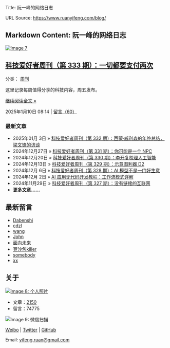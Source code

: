 Title: 阮一峰的网络日志

URL Source: https://www.ruanyifeng.com/blog/

Markdown Content:
阮一峰的网络日志
--------

[![Image 7](https://wangbase.com/blogimg/asset/202107/bg2021072117.png)](https://www.ruanyifeng.com/feed.html?utm_source= "订阅Feed")

[科技爱好者周刊（第 333 期）：一切都要支付两次](https://www.ruanyifeng.com/blog/2025/01/weekly-issue-333.html)
------------------------------------------------------------------------------------------

分类： [周刊](https://www.ruanyifeng.com/blog/weekly/)

这里记录每周值得分享的科技内容，周五发布。

[继续阅读全文 »](https://www.ruanyifeng.com/blog/2025/01/weekly-issue-333.html)

2025年1月10日 08:14 | [留言（60）](https://www.ruanyifeng.com/blog/2025/01/weekly-issue-333.html#comments)

### 最新文章

*   2025年01月 3日 » [科技爱好者周刊（第 332 期）：西蒙·威利森的年终总结，梁文锋的访谈](https://www.ruanyifeng.com/blog/2025/01/weekly-issue-332.html)
*   2024年12月27日 » [科技爱好者周刊（第 331 期）：你可能是一个 NPC](https://www.ruanyifeng.com/blog/2024/12/weekly-issue-331.html)
*   2024年12月20日 » [科技爱好者周刊（第 330 期）：李开复梳理人工智能](https://www.ruanyifeng.com/blog/2024/12/weekly-issue-330.html)
*   2024年12月13日 » [科技爱好者周刊（第 329 期）：示意图利器 D2](https://www.ruanyifeng.com/blog/2024/12/weekly-issue-329.html)
*   2024年12月 6日 » [科技爱好者周刊（第 328 期）：AI 模型不是一门好生意](https://www.ruanyifeng.com/blog/2024/12/weekly-issue-328.html)
*   2024年12月 2日 » [AI 应用无代码开发教程：工作流模式详解](https://www.ruanyifeng.com/blog/2024/12/no-code-ai-tutorial.html)
*   2024年11月29日 » [科技爱好者周刊（第 327 期）：没有链接的互联网](https://www.ruanyifeng.com/blog/2024/11/weekly-issue-327.html)
*   [**更多文章……**](https://www.ruanyifeng.com/blog/archives.html)

最新留言
----

*   [Dabenshi](https://www.ruanyifeng.com/blog/2025/01/weekly-issue-333.html#comment-445567 "科技爱好者周刊（第 333 期）：一切都要支付两次")
*   [cdzl](https://www.ruanyifeng.com/blog/2025/01/weekly-issue-333.html#comment-445563 "科技爱好者周刊（第 333 期）：一切都要支付两次")
*   [wang](https://www.ruanyifeng.com/blog/2025/01/weekly-issue-333.html#comment-445562 "科技爱好者周刊（第 333 期）：一切都要支付两次")
*   [John](https://www.ruanyifeng.com/blog/2025/01/weekly-issue-333.html#comment-445561 "科技爱好者周刊（第 333 期）：一切都要支付两次")
*   [面向未来](https://www.ruanyifeng.com/blog/2025/01/weekly-issue-333.html#comment-445560 "科技爱好者周刊（第 333 期）：一切都要支付两次")
*   [豆沙包killer](https://www.ruanyifeng.com/blog/2025/01/weekly-issue-333.html#comment-445559 "科技爱好者周刊（第 333 期）：一切都要支付两次")
*   [somebody](https://www.ruanyifeng.com/blog/2025/01/weekly-issue-333.html#comment-445558 "科技爱好者周刊（第 333 期）：一切都要支付两次")
*   [xx](https://www.ruanyifeng.com/blog/2025/01/weekly-issue-333.html#comment-445557 "科技爱好者周刊（第 333 期）：一切都要支付两次")

关于
--

[![Image 8: 个人照片](https://www.ruanyifeng.com/blog/images/person2_s.jpg)](https://www.ruanyifeng.com/blog/images/person_shot.jpg)

*   文章：[2150](https://www.ruanyifeng.com/blog/archives.html)
*   留言：74775

![Image 9: 微信扫描](https://www.wangbase.com/blogimg/asset/202001/bg2020013101.jpg)

[Weibo](http://weibo.com/ruanyf "微博") | [Twitter](https://twitter.com/ruanyf "Twitter") | [GitHub](https://github.com/ruanyf "GitHub")

Email: [yifeng.ruan@gmail.com](mailto:yifeng.ruan@gmail.com "电子邮件")
